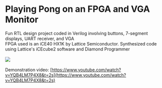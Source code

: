 # Playing Pong on an FPGA and VGA Monitor
Fun RTL design project coded in Verilog involving buttons, 7-segment displays, UART receiver, and VGA \
FPGA used is an iCE40 HX1K by Lattice Semiconductor. Synthesized code using Lattice's iCEcube2 software and Diamond Programmer \
\
![](https://github.com/tylerchang/FPGA_Pong/blob/main/pong_fpga.gif)\
\
Demonstration video: [https://www.youtube.com/watch?v=YQB4LM7P4X8&t=2s](https://www.youtube.com/watch?v=YQB4LM7P4X8&t=2s)
